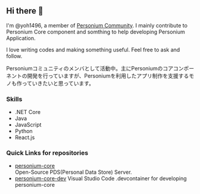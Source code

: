## Hi there 👋

I'm @yoh1496, a member of [Personium Community](https://personium.io/). I mainly contribute to Personium Core component and somthing to help developing Personium Application.

I love writing codes and making something useful. Feel free to ask and follow.

Personiumコミュニティのメンバとして活動中。主にPersoniumのコアコンポーネントの開発を行っていますが、Personiumを利用したアプリ制作を支援するモノも作っていきたいと思っています。

### Skills

* .NET Core
* Java
* JavaScript
* Python
* React.js

### Quick Links for repositories

* [personium-core](https://github.com/personium/personium-core)  
  Open-Source PDS(Personal Data Store) Server.
* [personium-core-dev](https://github.com/yoh1496/personium-core-dev)
  Visual Studio Code .devcontainer for developing personium-core


<!--
**yoh1496/yoh1496** is a ✨ _special_ ✨ repository because its `README.md` (this file) appears on your GitHub profile.

Here are some ideas to get you started:

- 🔭 I’m currently working on ...
- 🌱 I’m currently learning ...
- 👯 I’m looking to collaborate on ...
- 🤔 I’m looking for help with ...
- 💬 Ask me about ...
- 📫 How to reach me: ...
- 😄 Pronouns: ...
- ⚡ Fun fact: ...
-->




